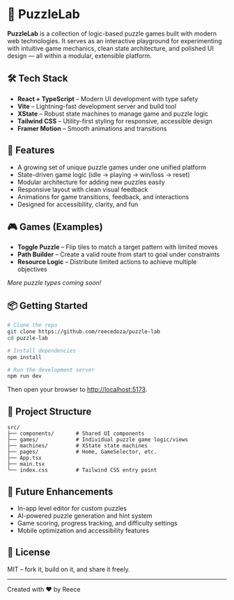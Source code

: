 # 🧩 PuzzleLab

**PuzzleLab** is a collection of logic-based puzzle games built with modern web technologies. It serves as an interactive playground for experimenting with intuitive game mechanics, clean state architecture, and polished UI design — all within a modular, extensible platform.

## 🛠️ Tech Stack

- **React + TypeScript** – Modern UI development with type safety
- **Vite** – Lightning-fast development server and build tool
- **XState** – Robust state machines to manage game and puzzle logic
- **Tailwind CSS** – Utility-first styling for responsive, accessible design
- **Framer Motion** – Smooth animations and transitions

## 🚀 Features

- A growing set of unique puzzle games under one unified platform
- State-driven game logic (idle → playing → win/loss → reset)
- Modular architecture for adding new puzzles easily
- Responsive layout with clean visual feedback
- Animations for game transitions, feedback, and interactions
- Designed for accessibility, clarity, and fun

## 🎮 Games (Examples)

- **Toggle Puzzle** – Flip tiles to match a target pattern with limited moves
- **Path Builder** – Create a valid route from start to goal under constraints
- **Resource Logic** – Distribute limited actions to achieve multiple objectives

*More puzzle types coming soon!*

## 📦 Getting Started

```bash
# Clone the repo
git clone https://github.com/reecedoza/puzzle-lab
cd puzzle-lab

# Install dependencies
npm install

# Run the development server
npm run dev
```

Then open your browser to [http://localhost:5173](http://localhost:5173).

## 📁 Project Structure

```
src/
├── components/       # Shared UI components
├── games/            # Individual puzzle game logic/views
├── machines/         # XState state machines
├── pages/            # Home, GameSelector, etc.
├── App.tsx
├── main.tsx
└── index.css         # Tailwind CSS entry point
```

## 🌱 Future Enhancements

- In-app level editor for custom puzzles
- AI-powered puzzle generation and hint system
- Game scoring, progress tracking, and difficulty settings
- Mobile optimization and accessibility features

## 📜 License

MIT – fork it, build on it, and share it freely.

---

Created with ❤️ by Reece
